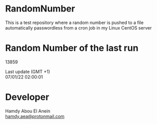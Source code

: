 # RandomNumber    
This is a test repository where a random number is pushed to a file automatically passwordless from a cron job in my Linux CentOS server    
# Random Number of the last run   
13859
      
Last update (GMT +1)    
07/01/22 02:00:01
# Developer    
Hamdy Abou El Anein   
hamdy.aea@protonmail.com
